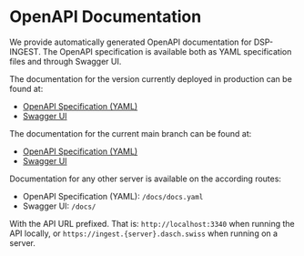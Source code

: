# OpenAPI Documentation

We provide automatically generated OpenAPI documentation for DSP-INGEST.
The OpenAPI specification is available both as YAML specification files and through Swagger UI.

The documentation for the version currently deployed in production can be found at:

- [OpenAPI Specification (YAML)](https://ingest.dasch.swiss/docs/docs.yaml)
- [Swagger UI](https://ingest.dasch.swiss/docs/)

The documentation for the current main branch can be found at:

- [OpenAPI Specification (YAML)](https://ingest.dev.dasch.swiss/docs/docs.yaml)
- [Swagger UI](https://ingest.dev.dasch.swiss/docs/)

Documentation for any other server is available on the according routes:

- OpenAPI Specification (YAML): `/docs/docs.yaml`
- Swagger UI: `/docs/`

With the API URL prefixed. That is: `http://localhost:3340` when running the API locally, 
or `https://ingest.{server}.dasch.swiss` when running on a server.
